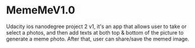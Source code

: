# MemeMeV1.0
Udacity ios nanodegree project 2 v1, it's an app that allows user to take or select a photos, and then add texts at both top &amp; bottom of the picture to generate a meme photo. After that, user can share/save the memed image.
